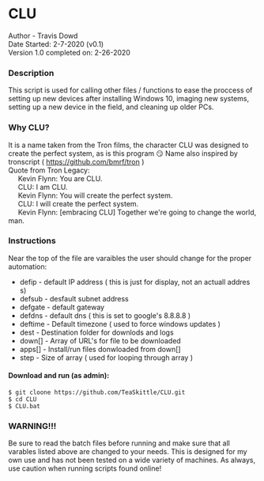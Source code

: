 # CLU
Author - Travis Dowd  
Date Started: 2-7-2020 (v0.1)  
Version 1.0 completed on: 2-26-2020  

### Description
This script is used for calling other files / functions to ease the proccess of setting up new devices after installing Windows 10, imaging new systems, setting up a new device in the field, and cleaning up older PCs.  

### Why CLU?
It is a name taken from the Tron films, the character CLU was designed to create the perfect system, as is this program :smirk: Name also inspired by tronscript ( https://github.com/bmrf/tron )  
Quote from Tron Legacy:  
&nbsp;&nbsp;&nbsp;&nbsp; Kevin Flynn: You are CLU.  
&nbsp;&nbsp;&nbsp;&nbsp; CLU: I am CLU.  
&nbsp;&nbsp;&nbsp;&nbsp; Kevin Flynn: You will create the perfect system.  
&nbsp;&nbsp;&nbsp;&nbsp; CLU: I will create the perfect system.  
&nbsp;&nbsp;&nbsp;&nbsp; Kevin Flynn: [embracing CLU] Together we're going to change the world, man.  

### Instructions
Near the top of the file are varaibles the user should change for the proper automation:
* defip   - default IP address ( this is just for display, not an actuall addres s)
* defsub  - desfault subnet address
* defgate - default gateway
* defdns  - default dns ( this is set to google's 8.8.8.8 )
* deftime - Default timezone ( used to force windows updates )
* dest    - Destination folder for downlods and logs
* down[]  - Array of URL's for file to be downloaded
* apps[]  - Install/run files donwloaded from down[]
* step    - Size of array ( used for looping through array )

#### Download and run (as admin):
```
$ git cloone https://github.com/TeaSkittle/CLU.git
$ cd CLU
$ CLU.bat
```

### WARNING!!!
Be sure to read the batch files before running and make sure that all varables listed above are changed to your needs. This is designed for my own use and has not been tested on a wide variety of machines. As always, use caution when running scripts found online!
